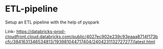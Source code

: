 # ETL-pipeline
Setup an ETL pipeline with the help of pyspark


Link- https://databricks-prod-cloudfront.cloud.databricks.com/public/4027ec902e239c93eaaa8714f173bcfc/3841631346534813/193981044717404/2404231132727277/latest.html

